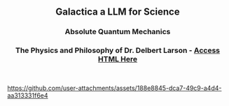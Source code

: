 <br>

## <p align="center"> Galactica a LLM for Science
### <p align="center"> Absolute Quantum Mechanics
### <p align="center"> The Physics and Philosophy of Dr. Delbert Larson - [Access HTML Here](https://github.com/Quantum-Software-Development/HomoGallacticus/blob/a95f2c01ec64227021f662db4391cbbc5ccd08f4/Absolute%20Quantum%20Mechanics.html)
 
<br>

https://github.com/user-attachments/assets/188e8845-dca7-49c9-a4d4-aa313331f6e4










